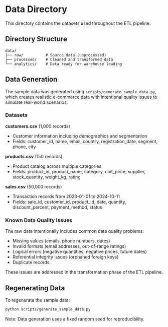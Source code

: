 # Data Directory

This directory contains the datasets used throughout the ETL pipeline.

## Directory Structure

```
data/
├── raw/          # Source data (unprocessed)
├── processed/    # Cleaned and transformed data
└── analytics/    # Data ready for warehouse loading
```

## Data Generation

The sample data was generated using `scripts/generate_sample_data.py`, which creates realistic e-commerce data with intentional quality issues to simulate real-world scenarios.

### Datasets

**customers.csv** (1,000 records)
- Customer information including demographics and segmentation
- Fields: customer_id, name, email, country, registration_date, segment, phone, city

**products.csv** (150 records)
- Product catalog across multiple categories
- Fields: product_id, product_name, category, unit_price, supplier, stock_quantity, weight_kg, rating

**sales.csv** (50,000 records)
- Transaction records from 2023-01-01 to 2024-10-11
- Fields: sale_id, customer_id, product_id, date, quantity, discount_percent, payment_method, status

### Known Data Quality Issues

The raw data intentionally includes common data quality problems:

- Missing values (emails, phone numbers, dates)
- Invalid formats (email addresses, out-of-range ratings)
- Logical errors (negative quantities, negative prices, future dates)
- Referential integrity issues (orphaned foreign keys)
- Duplicate records

These issues are addressed in the transformation phase of the ETL pipeline.

## Regenerating Data

To regenerate the sample data:

```bash
python scripts/generate_sample_data.py
```

Note: Data generation uses a fixed random seed for reproducibility.

